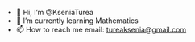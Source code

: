 - 👋 Hi, I’m @KseniaTurea
- 🌱 I’m currently learning Mathematics
- 📫 How to reach me email: tureaksenia@gmail.com

